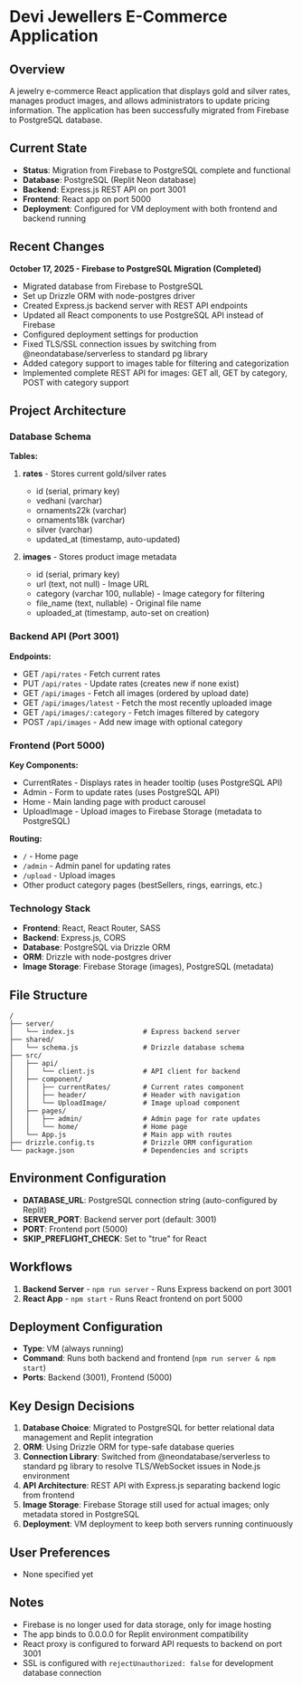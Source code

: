 # Devi Jewellers E-Commerce Application

## Overview
A jewelry e-commerce React application that displays gold and silver rates, manages product images, and allows administrators to update pricing information. The application has been successfully migrated from Firebase to PostgreSQL database.

## Current State
- **Status**: Migration from Firebase to PostgreSQL complete and functional
- **Database**: PostgreSQL (Replit Neon database)
- **Backend**: Express.js REST API on port 3001
- **Frontend**: React app on port 5000
- **Deployment**: Configured for VM deployment with both frontend and backend running

## Recent Changes
**October 17, 2025 - Firebase to PostgreSQL Migration (Completed)**
- Migrated database from Firebase to PostgreSQL
- Set up Drizzle ORM with node-postgres driver
- Created Express.js backend server with REST API endpoints
- Updated all React components to use PostgreSQL API instead of Firebase
- Configured deployment settings for production
- Fixed TLS/SSL connection issues by switching from @neondatabase/serverless to standard pg library
- Added category support to images table for filtering and categorization
- Implemented complete REST API for images: GET all, GET by category, POST with category support

## Project Architecture

### Database Schema
**Tables:**
1. **rates** - Stores current gold/silver rates
   - id (serial, primary key)
   - vedhani (varchar)
   - ornaments22k (varchar)
   - ornaments18k (varchar)
   - silver (varchar)
   - updated_at (timestamp, auto-updated)

2. **images** - Stores product image metadata
   - id (serial, primary key)
   - url (text, not null) - Image URL
   - category (varchar 100, nullable) - Image category for filtering
   - file_name (text, nullable) - Original file name
   - uploaded_at (timestamp, auto-set on creation)

### Backend API (Port 3001)
**Endpoints:**
- GET `/api/rates` - Fetch current rates
- PUT `/api/rates` - Update rates (creates new if none exist)
- GET `/api/images` - Fetch all images (ordered by upload date)
- GET `/api/images/latest` - Fetch the most recently uploaded image
- GET `/api/images/:category` - Fetch images filtered by category
- POST `/api/images` - Add new image with optional category

### Frontend (Port 5000)
**Key Components:**
- CurrentRates - Displays rates in header tooltip (uses PostgreSQL API)
- Admin - Form to update rates (uses PostgreSQL API)
- Home - Main landing page with product carousel
- UploadImage - Upload images to Firebase Storage (metadata to PostgreSQL)

**Routing:**
- `/` - Home page
- `/admin` - Admin panel for updating rates
- `/upload` - Upload images
- Other product category pages (bestSellers, rings, earrings, etc.)

### Technology Stack
- **Frontend**: React, React Router, SASS
- **Backend**: Express.js, CORS
- **Database**: PostgreSQL via Drizzle ORM
- **ORM**: Drizzle with node-postgres driver
- **Image Storage**: Firebase Storage (images), PostgreSQL (metadata)

## File Structure
```
/
├── server/
│   └── index.js                 # Express backend server
├── shared/
│   └── schema.js                # Drizzle database schema
├── src/
│   ├── api/
│   │   └── client.js            # API client for backend
│   ├── component/
│   │   ├── currentRates/        # Current rates component
│   │   ├── header/              # Header with navigation
│   │   └── UploadImage/         # Image upload component
│   ├── pages/
│   │   ├── admin/               # Admin page for rate updates
│   │   └── home/                # Home page
│   └── App.js                   # Main app with routes
├── drizzle.config.ts            # Drizzle ORM configuration
└── package.json                 # Dependencies and scripts
```

## Environment Configuration
- **DATABASE_URL**: PostgreSQL connection string (auto-configured by Replit)
- **SERVER_PORT**: Backend server port (default: 3001)
- **PORT**: Frontend port (5000)
- **SKIP_PREFLIGHT_CHECK**: Set to "true" for React

## Workflows
1. **Backend Server** - `npm run server` - Runs Express backend on port 3001
2. **React App** - `npm start` - Runs React frontend on port 5000

## Deployment Configuration
- **Type**: VM (always running)
- **Command**: Runs both backend and frontend (`npm run server & npm start`)
- **Ports**: Backend (3001), Frontend (5000)

## Key Design Decisions
1. **Database Choice**: Migrated to PostgreSQL for better relational data management and Replit integration
2. **ORM**: Using Drizzle ORM for type-safe database queries
3. **Connection Library**: Switched from @neondatabase/serverless to standard pg library to resolve TLS/WebSocket issues in Node.js environment
4. **API Architecture**: REST API with Express.js separating backend logic from frontend
5. **Image Storage**: Firebase Storage still used for actual images; only metadata stored in PostgreSQL
6. **Deployment**: VM deployment to keep both servers running continuously

## User Preferences
- None specified yet

## Notes
- Firebase is no longer used for data storage, only for image hosting
- The app binds to 0.0.0.0 for Replit environment compatibility
- React proxy is configured to forward API requests to backend on port 3001
- SSL is configured with `rejectUnauthorized: false` for development database connection
